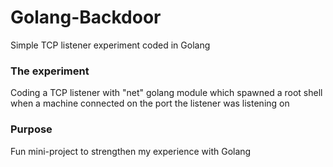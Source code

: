 # Golang-Backdoor
Simple TCP listener experiment coded in Golang 

### The experiment
Coding a TCP listener with "net" golang module which spawned a root shell when a machine connected on the port the listener was listening on

### Purpose
Fun mini-project to strengthen my experience with Golang
